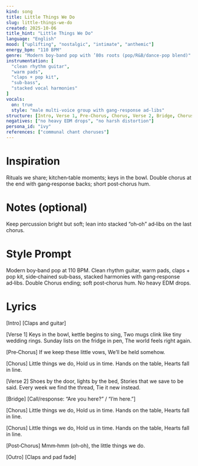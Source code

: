 ```yaml
---
kind: song
title: Little Things We Do
slug: little-things-we-do
created: 2025-10-06
title_hint: "Little Things We Do"
language: "English"
mood: ["uplifting", "nostalgic", "intimate", "anthemic"]
energy_bpm: "110 BPM"
genre: "Modern boy‑band pop with ’80s roots (pop/R&B/dance‑pop blend)"
instrumentation: [
  "clean rhythm guitar",
  "warm pads",
  "claps + pop kit",
  "sub‑bass",
  "stacked vocal harmonies"
]
vocals:
  on: true
  style: "male multi‑voice group with gang‑response ad‑libs"
structure: [Intro, Verse 1, Pre‑Chorus, Chorus, Verse 2, Bridge, Chorus, Chorus, Post‑Chorus, Outro]
negatives: ["no heavy EDM drops", "no harsh distortion"]
persona_id: "ivy"
references: ["communal chant choruses"]
---
```


# Inspiration
Rituals we share; kitchen‑table moments; keys in the bowl. Double chorus at the end with gang‑response backs; short post‑chorus hum.

# Notes (optional)
Keep percussion bright but soft; lean into stacked “oh‑oh” ad‑libs on the last chorus.

# Style Prompt
Modern boy‑band pop at 110 BPM. Clean rhythm guitar, warm pads, claps + pop kit, side‑chained sub‑bass, stacked harmonies with gang‑response ad‑libs. Double Chorus ending; soft post‑chorus hum. No heavy EDM drops.

# Lyrics
[Intro]
[Claps and guitar]

[Verse 1]
Keys in the bowl, kettle begins to sing,
Two mugs clink like tiny wedding rings.
Sunday lists on the fridge in pen,
The world feels right again.

[Pre‑Chorus]
If we keep these little vows,
We’ll be held somehow.

[Chorus]
Little things we do,
Hold us in time.
Hands on the table,
Hearts fall in line.

[Verse 2]
Shoes by the door, lights by the bed,
Stories that we save to be said.
Every week we find the thread,
Tie it new instead.

[Bridge]
[Call/response: “Are you here?” / “I’m here.”]

[Chorus]
Little things we do,
Hold us in time.
Hands on the table,
Hearts fall in line.

[Chorus]
Little things we do,
Hold us in time.
Hands on the table,
Hearts fall in line.

[Post‑Chorus]
Mmm‑hmm (oh‑oh), the little things we do.

[Outro]
[Claps and pad fade]
